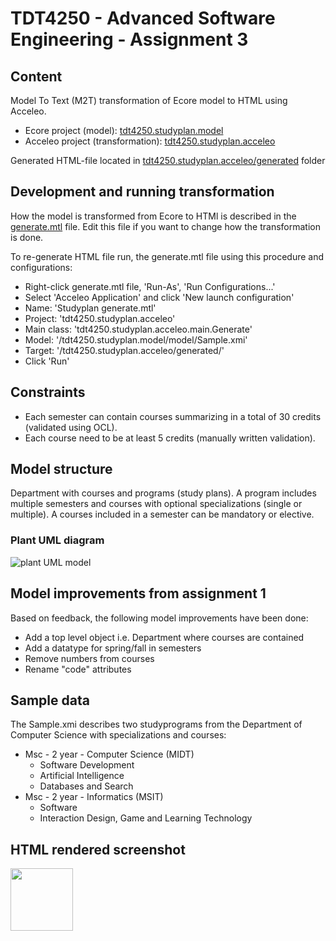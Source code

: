 # TDT4250 - Advanced Software Engineering - Assignment 3

## Content

Model To Text (M2T) transformation of Ecore model to HTML using Acceleo.

- Ecore project (model): [tdt4250.studyplan.model](https://github.com/maattss/tdt4250-assignment3/tree/master/tdt4250.studyplan.model)
- Acceleo project (transformation): [tdt4250.studyplan.acceleo](https://github.com/maattss/tdt4250-assignment3/tree/master/tdt4250.studyplan.acceleo)

Generated HTML-file located in [tdt4250.studyplan.acceleo/generated](https://github.com/maattss/tdt4250-assignment3/tree/master/tdt4250.studyplan.acceleo/generated) folder

## Development and running transformation

How the model is transformed from Ecore to HTMl is described in the [generate.mtl](./tdt4250.studyplan.acceleo/src/tdt4250/studyplan/acceleo/main/generate.mtl) file. Edit this file if you want to change how the transformation is done.

To re-generate HTML file run, the generate.mtl file using this procedure and configurations:

- Right-click generate.mtl file, 'Run-As', 'Run Configurations...'
- Select 'Acceleo Application' and click 'New launch configuration'
- Name: 'Studyplan generate.mtl'
- Project: 'tdt4250.studyplan.acceleo'
- Main class: 'tdt4250.studyplan.acceleo.main.Generate'
- Model: '/tdt4250.studyplan.model/model/Sample.xmi'
- Target: '/tdt4250.studyplan.acceleo/generated/'
- Click 'Run'

## Constraints

- Each semester can contain courses summarizing in a total of 30 credits (validated using OCL).
- Each course need to be at least 5 credits (manually written validation).

## Model structure

Department with courses and programs (study plans).
A program includes multiple semesters and courses with optional specializations (single or multiple).
A courses included in a semester can be mandatory or elective.

### Plant UML diagram

![plant UML model](https://i.imgur.com/q3alEsn.png)

## Model improvements from assignment 1

Based on feedback, the following model improvements have been done:

- Add a top level object i.e. Department where courses are contained
- Add a datatype for spring/fall in semesters
- Remove numbers from courses
- Rename "code" attributes

## Sample data

The Sample.xmi describes two studyprograms from the Department of Computer Science with specializations and courses:

- Msc - 2 year - Computer Science (MIDT)
  - Software Development
  - Artificial Intelligence
  - Databases and Search
- Msc - 2 year - Informatics (MSIT)
  - Software
  - Interaction Design, Game and Learning Technology

## HTML rendered screenshot

<img src="https://i.imgur.com/n2xFHJJ.png" width="100" height="100">
